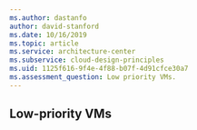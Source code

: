 ```yaml
---
ms.author: dastanfo
author: david-stanford
ms.date: 10/16/2019
ms.topic: article
ms.service: architecture-center
ms.subservice: cloud-design-principles
ms.uid: 1125f616-9f4e-4f88-b07f-4d91cfce30a7
ms.assessment_question: Low priority VMs.
---
```

## Low-priority VMs


